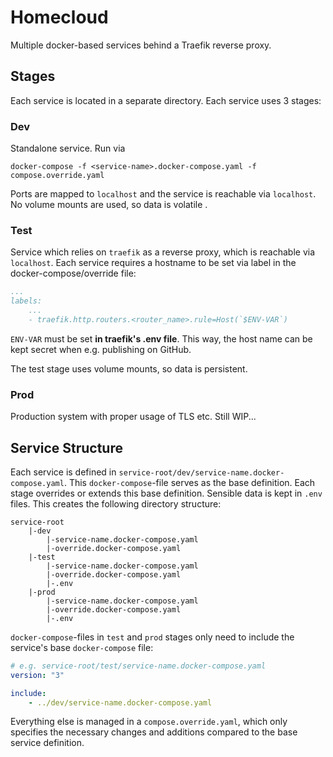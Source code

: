 # Homecloud

Multiple docker-based services behind a Traefik reverse proxy.

## Stages

Each service is located in a separate directory. Each service uses 3 stages:

### Dev

Standalone service. Run via 

```shell
docker-compose -f <service-name>.docker-compose.yaml -f compose.override.yaml
```

Ports are mapped to `localhost` and the service is reachable via `localhost`. No volume mounts are used, so data is volatile .

### Test

Service which relies on `traefik` as a reverse proxy, which is reachable via `localhost`. Each service requires a hostname to be set via label in the docker-compose/override file:

```yaml
...
labels:
    ...
    - traefik.http.routers.<router_name>.rule=Host(`$ENV-VAR`)
```

`ENV-VAR` must be set **in traefik's .env file**. This way, the host name can be kept secret when e.g. publishing on GitHub.

The test stage uses volume mounts, so data is persistent.

### Prod

Production system with proper usage of TLS etc. Still WIP...

## Service Structure

Each service is defined in `service-root/dev/service-name.docker-compose.yaml`. This `docker-compose`-file serves as the base definition. Each stage overrides or extends this base definition. Sensible data is kept in `.env` files. This creates the following directory structure:

```shell
service-root
    |-dev
        |-service-name.docker-compose.yaml
        |-override.docker-compose.yaml
    |-test
        |-service-name.docker-compose.yaml
        |-override.docker-compose.yaml
        |-.env
    |-prod
        |-service-name.docker-compose.yaml
        |-override.docker-compose.yaml
        |-.env
```

`docker-compose`-files in `test` and `prod` stages only need to include the service's base `docker-compose` file:

```yaml
# e.g. service-root/test/service-name.docker-compose.yaml
version: "3"

include:
    - ../dev/service-name.docker-compose.yaml
```

Everything else is managed in a `compose.override.yaml`, which only specifies the necessary changes and additions compared to the base service definition.